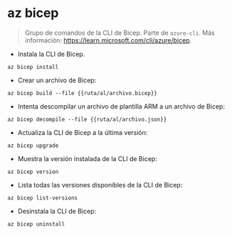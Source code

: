 # az bicep

> Grupo de comandos de la CLI de Bicep.
> Parte de `azure-cli`.
> Más información: <https://learn.microsoft.com/cli/azure/bicep>.

- Instala la CLI de Bicep.

`az bicep install`

- Crear un archivo de Bicep:

`az bicep build --file {{ruta/al/archivo.bicep}}`

- Intenta descompilar un archivo de plantilla ARM a un archivo de Bicep:

`az bicep decompile --file {{ruta/al/archivo.json}}`

- Actualiza la CLI de Bicep a la última versión:

`az bicep upgrade`

- Muestra la versión instalada de la CLI de Bicep:

`az bicep version`

- Lista todas las versiones disponibles de la CLI de Bicep:

`az bicep list-versions`

- Desinstala la CLI de Bicep:

`az bicep uninstall`
